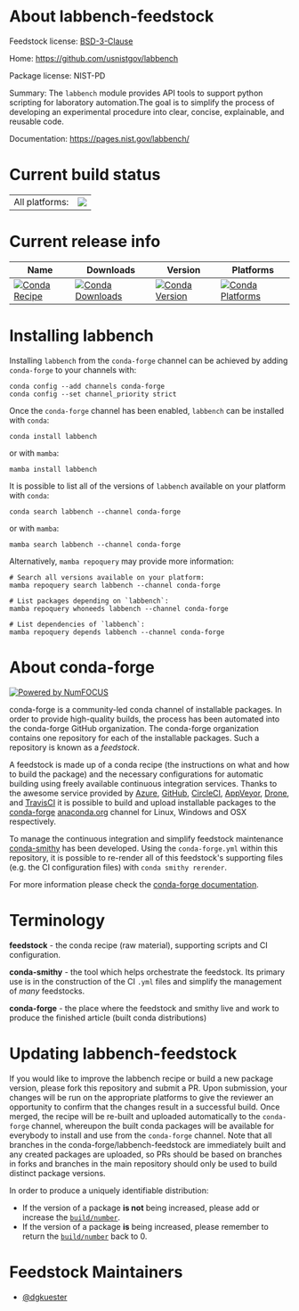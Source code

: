 About labbench-feedstock
========================

Feedstock license: [BSD-3-Clause](https://github.com/conda-forge/labbench-feedstock/blob/main/LICENSE.txt)

Home: https://github.com/usnistgov/labbench

Package license: NIST-PD

Summary: The `labbench` module provides API tools to support python scripting for laboratory automation.The goal is to simplify the process of developing an experimental procedure into clear, concise, explainable, and reusable code.

Documentation: https://pages.nist.gov/labbench/

Current build status
====================


<table><tr><td>All platforms:</td>
    <td>
      <a href="https://dev.azure.com/conda-forge/feedstock-builds/_build/latest?definitionId=22150&branchName=main">
        <img src="https://dev.azure.com/conda-forge/feedstock-builds/_apis/build/status/labbench-feedstock?branchName=main">
      </a>
    </td>
  </tr>
</table>

Current release info
====================

| Name | Downloads | Version | Platforms |
| --- | --- | --- | --- |
| [![Conda Recipe](https://img.shields.io/badge/recipe-labbench-green.svg)](https://anaconda.org/conda-forge/labbench) | [![Conda Downloads](https://img.shields.io/conda/dn/conda-forge/labbench.svg)](https://anaconda.org/conda-forge/labbench) | [![Conda Version](https://img.shields.io/conda/vn/conda-forge/labbench.svg)](https://anaconda.org/conda-forge/labbench) | [![Conda Platforms](https://img.shields.io/conda/pn/conda-forge/labbench.svg)](https://anaconda.org/conda-forge/labbench) |

Installing labbench
===================

Installing `labbench` from the `conda-forge` channel can be achieved by adding `conda-forge` to your channels with:

```
conda config --add channels conda-forge
conda config --set channel_priority strict
```

Once the `conda-forge` channel has been enabled, `labbench` can be installed with `conda`:

```
conda install labbench
```

or with `mamba`:

```
mamba install labbench
```

It is possible to list all of the versions of `labbench` available on your platform with `conda`:

```
conda search labbench --channel conda-forge
```

or with `mamba`:

```
mamba search labbench --channel conda-forge
```

Alternatively, `mamba repoquery` may provide more information:

```
# Search all versions available on your platform:
mamba repoquery search labbench --channel conda-forge

# List packages depending on `labbench`:
mamba repoquery whoneeds labbench --channel conda-forge

# List dependencies of `labbench`:
mamba repoquery depends labbench --channel conda-forge
```


About conda-forge
=================

[![Powered by
NumFOCUS](https://img.shields.io/badge/powered%20by-NumFOCUS-orange.svg?style=flat&colorA=E1523D&colorB=007D8A)](https://numfocus.org)

conda-forge is a community-led conda channel of installable packages.
In order to provide high-quality builds, the process has been automated into the
conda-forge GitHub organization. The conda-forge organization contains one repository
for each of the installable packages. Such a repository is known as a *feedstock*.

A feedstock is made up of a conda recipe (the instructions on what and how to build
the package) and the necessary configurations for automatic building using freely
available continuous integration services. Thanks to the awesome service provided by
[Azure](https://azure.microsoft.com/en-us/services/devops/), [GitHub](https://github.com/),
[CircleCI](https://circleci.com/), [AppVeyor](https://www.appveyor.com/),
[Drone](https://cloud.drone.io/welcome), and [TravisCI](https://travis-ci.com/)
it is possible to build and upload installable packages to the
[conda-forge](https://anaconda.org/conda-forge) [anaconda.org](https://anaconda.org/)
channel for Linux, Windows and OSX respectively.

To manage the continuous integration and simplify feedstock maintenance
[conda-smithy](https://github.com/conda-forge/conda-smithy) has been developed.
Using the ``conda-forge.yml`` within this repository, it is possible to re-render all of
this feedstock's supporting files (e.g. the CI configuration files) with ``conda smithy rerender``.

For more information please check the [conda-forge documentation](https://conda-forge.org/docs/).

Terminology
===========

**feedstock** - the conda recipe (raw material), supporting scripts and CI configuration.

**conda-smithy** - the tool which helps orchestrate the feedstock.
                   Its primary use is in the construction of the CI ``.yml`` files
                   and simplify the management of *many* feedstocks.

**conda-forge** - the place where the feedstock and smithy live and work to
                  produce the finished article (built conda distributions)


Updating labbench-feedstock
===========================

If you would like to improve the labbench recipe or build a new
package version, please fork this repository and submit a PR. Upon submission,
your changes will be run on the appropriate platforms to give the reviewer an
opportunity to confirm that the changes result in a successful build. Once
merged, the recipe will be re-built and uploaded automatically to the
`conda-forge` channel, whereupon the built conda packages will be available for
everybody to install and use from the `conda-forge` channel.
Note that all branches in the conda-forge/labbench-feedstock are
immediately built and any created packages are uploaded, so PRs should be based
on branches in forks and branches in the main repository should only be used to
build distinct package versions.

In order to produce a uniquely identifiable distribution:
 * If the version of a package **is not** being increased, please add or increase
   the [``build/number``](https://docs.conda.io/projects/conda-build/en/latest/resources/define-metadata.html#build-number-and-string).
 * If the version of a package **is** being increased, please remember to return
   the [``build/number``](https://docs.conda.io/projects/conda-build/en/latest/resources/define-metadata.html#build-number-and-string)
   back to 0.

Feedstock Maintainers
=====================

* [@dgkuester](https://github.com/dgkuester/)

